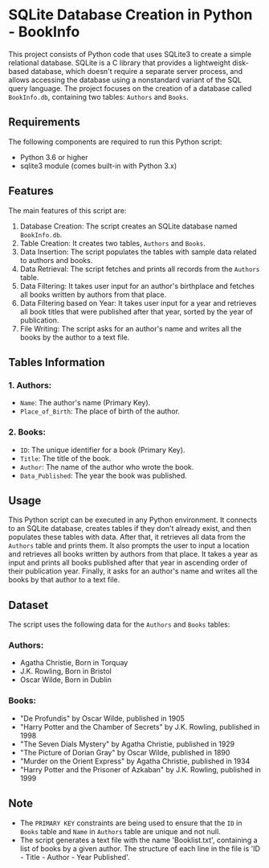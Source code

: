 <!DOCTYPE html>
<html>
<head>

</head>
<body>
  <h1>SQLite Database Creation in Python - BookInfo</h1>
  <p>
    This project consists of Python code that uses SQLite3 to create a simple relational database. SQLite is a C library that provides a lightweight disk-based database, which doesn't require a separate server process, and allows accessing the database using a nonstandard variant of the SQL query language. The project focuses on the creation of a database called <code>BookInfo.db</code>, containing two tables: <code>Authors</code> and <code>Books</code>.
  </p>

  <h2>Requirements</h2>
  <p>
    The following components are required to run this Python script:
  </p>
  <ul>
    <li>Python 3.6 or higher</li>
    <li>sqlite3 module (comes built-in with Python 3.x)</li>
  </ul>
  <h2>Features</h2>
  <p>
    The main features of this script are:
  </p>
  <ol>
    <li>Database Creation: The script creates an SQLite database named <code>BookInfo.db</code>.</li>
    <li>Table Creation: It creates two tables, <code>Authors</code> and <code>Books</code>.</li>
    <li>Data Insertion: The script populates the tables with sample data related to authors and books.</li>
    <li>Data Retrieval: The script fetches and prints all records from the <code>Authors</code> table.</li>
    <li>Data Filtering: It takes user input for an author's birthplace and fetches all books written by authors from that place.</li>
    <li>Data Filtering based on Year: It takes user input for a year and retrieves all book titles that were published after that year, sorted by the year of publication.</li>
    <li>File Writing: The script asks for an author's name and writes all the books by the author to a text file.</li>
  </ol>

  <h2>Tables Information</h2>
  <h3>1. Authors:</h3>
  <ul>
    <li><code>Name</code>: The author's name (Primary Key).</li>
    <li><code>Place_of_Birth</code>: The place of birth of the author.</li>
  </ul>

  <h3>2. Books:</h3>
  <ul>
    <li><code>ID</code>: The unique identifier for a book (Primary Key).</li>
    <li><code>Title</code>: The title of the book.</li>
    <li><code>Author</code>: The name of the author who wrote the book.</li>
    <li><code>Data_Published</code>: The year the book was published.</li>
  </ul>

  <h2>Usage</h2>
  <p>
    This Python script can be executed in any Python environment. It connects to an SQLite database, creates tables if they don't already exist, and then populates these tables with data. After that, it retrieves all data from the <code>Authors</code> table and prints them. It also prompts the user to input a location and retrieves all books written by authors from that place. It takes a year as input and prints all books published after that year in ascending order of their publication year. Finally, it asks for an author's name and writes all the books by that author to a text file.
  </p>

  <h2>Dataset</h2>
  <p>
    The script uses the following data for the <code>Authors</code> and <code>Books</code> tables:
  </p>
  <h3>Authors:</h3>
  <ul>
    <li>Agatha Christie, Born in Torquay</li>
    <li>J.K. Rowling, Born in Bristol</li>
    <li>Oscar Wilde, Born in Dublin</li>
  </ul>

  <h3>Books:</h3>
  <ul>
    <li>"De Profundis" by Oscar Wilde, published in 1905</li>
    <li>"Harry Potter and the Chamber of Secrets" by J.K. Rowling, published in 1998</li>
    <li>"The Seven Dials Mystery" by Agatha Christie, published in 1929</li>
    <li>"The Picture of Dorian Gray" by Oscar Wilde, published in 1890</li>
    <li>"Murder on the Orient Express" by Agatha Christie, published in 1934</li>
    <li>"Harry Potter and the Prisoner of Azkaban" by J.K. Rowling, published in 1999</li>
  </ul>

  <h2>Note</h2>
  <ul>
    <li>The <code>PRIMARY KEY</code> constraints are being used to ensure that the <code>ID</code> in <code>Books</code> table and <code>Name</code> in <code>Authors</code> table are unique and not null.</li>
    <li>The script generates a text file with the name 'Booklist.txt', containing a list of books by a given author. The structure of each line in the file is 'ID - Title - Author - Year Published'.</li>
  </ul>
</body>
</html>
